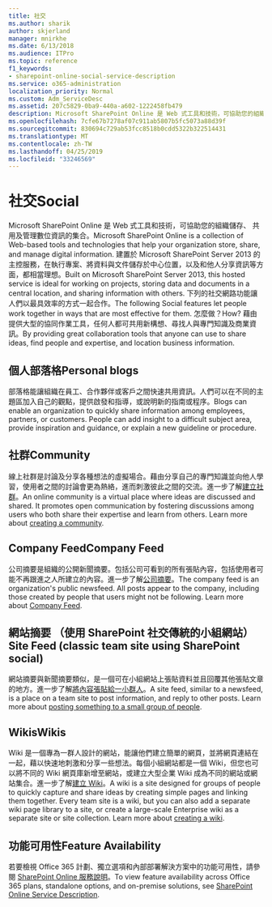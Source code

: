 ```yaml
---
title: 社交
ms.author: sharik
author: skjerland
manager: mnirkhe
ms.date: 6/13/2018
ms.audience: ITPro
ms.topic: reference
f1_keywords:
- sharepoint-online-social-service-description
ms.service: o365-administration
localization_priority: Normal
ms.custom: Adm_ServiceDesc
ms.assetid: 207c5829-0ba9-440a-a602-1222458fb479
description: Microsoft SharePoint Online 是 Web 式工具和技術，可協助您的組織儲存、 共用及管理數位資訊的集合。 建置於 Microsoft SharePoint Server 2013 的主控服務，在執行專案、將資料與文件儲存於中心位置，以及和他人分享資訊等方面，都相當理想。 下列的社交網路功能讓人們以最具效率的方式一起合作。 怎麼做？ 藉由提供大型的協同作業工具，任何人都可共用新構想、尋找人與專門知識及商業資訊。
ms.openlocfilehash: 7cfe67b7278af07c911ab5807b5fc5073a88d39f
ms.sourcegitcommit: 830694c729ab53fcc8518b0cdd5322b322514431
ms.translationtype: MT
ms.contentlocale: zh-TW
ms.lasthandoff: 04/25/2019
ms.locfileid: "33246569"
---
```

# <a name="social"></a><span data-ttu-id="9acac-107">社交</span><span class="sxs-lookup"><span data-stu-id="9acac-107">Social</span></span>

<span data-ttu-id="9acac-108">Microsoft SharePoint Online 是 Web 式工具和技術，可協助您的組織儲存、 共用及管理數位資訊的集合。</span><span class="sxs-lookup"><span data-stu-id="9acac-108">Microsoft SharePoint Online is a collection of Web-based tools and technologies that help your organization store, share, and manage digital information.</span></span> <span data-ttu-id="9acac-109">建置於 Microsoft SharePoint Server 2013 的主控服務，在執行專案、將資料與文件儲存於中心位置，以及和他人分享資訊等方面，都相當理想。</span><span class="sxs-lookup"><span data-stu-id="9acac-109">Built on Microsoft SharePoint Server 2013, this hosted service is ideal for working on projects, storing data and documents in a central location, and sharing information with others.</span></span> <span data-ttu-id="9acac-110">下列的社交網路功能讓人們以最具效率的方式一起合作。</span><span class="sxs-lookup"><span data-stu-id="9acac-110">The following Social features let people work together in ways that are most effective for them.</span></span> <span data-ttu-id="9acac-111">怎麼做？</span><span class="sxs-lookup"><span data-stu-id="9acac-111">How?</span></span> <span data-ttu-id="9acac-112">藉由提供大型的協同作業工具，任何人都可共用新構想、尋找人與專門知識及商業資訊。</span><span class="sxs-lookup"><span data-stu-id="9acac-112">By providing great collaboration tools that anyone can use to share ideas, find people and expertise, and location business information.</span></span> 
  
## <a name="personal-blogs"></a><span data-ttu-id="9acac-113">個人部落格</span><span class="sxs-lookup"><span data-stu-id="9acac-113">Personal blogs</span></span>
<span data-ttu-id="9acac-114"><a name="bkmk_Blogs"> </a></span><span class="sxs-lookup"><span data-stu-id="9acac-114"></span></span>

<span data-ttu-id="9acac-p103">部落格能讓組織在員工、合作夥伴或客戶之間快速共用資訊。人們可以在不同的主題區加入自己的觀點，提供啟發和指導，或說明新的指南或程序。</span><span class="sxs-lookup"><span data-stu-id="9acac-p103">Blogs can enable an organization to quickly share information among employees, partners, or customers. People can add insight to a difficult subject area, provide inspiration and guidance, or explain a new guideline or procedure.</span></span>
  
## <a name="community"></a><span data-ttu-id="9acac-117">社群</span><span class="sxs-lookup"><span data-stu-id="9acac-117">Community</span></span>
<span data-ttu-id="9acac-118"><a name="bkmk_Community"> </a></span><span class="sxs-lookup"><span data-stu-id="9acac-118"></span></span>

<span data-ttu-id="9acac-p104">線上社群是討論及分享各種想法的虛擬場合。藉由分享自己的專門知識並向他人學習，使用者之間的討論會更為熱絡，進而刺激彼此之間的交流。進一步了解[建立社群](https://go.microsoft.com/fwlink/p/?LinkId=271061)。</span><span class="sxs-lookup"><span data-stu-id="9acac-p104">An online community is a virtual place where ideas are discussed and shared. It promotes open communication by fostering discussions among users who both share their expertise and learn from others. Learn more about [creating a community](https://go.microsoft.com/fwlink/p/?LinkId=271061).</span></span>
  
## <a name="company-feed"></a><span data-ttu-id="9acac-122">Company Feed</span><span class="sxs-lookup"><span data-stu-id="9acac-122">Company Feed</span></span>
<span data-ttu-id="9acac-123"><a name="bkmk_CompanyFeed"> </a></span><span class="sxs-lookup"><span data-stu-id="9acac-123"></span></span>

<span data-ttu-id="9acac-p105">公司摘要是組織的公開新聞摘要。包括公司可看到的所有張貼內容，包括使用者可能不再跟進之人所建立的內容。進一步了解[公司摘要](https://go.microsoft.com/fwlink/p/?LinkId=271062)。</span><span class="sxs-lookup"><span data-stu-id="9acac-p105">The company feed is an organization's public newsfeed. All posts appear to the company, including those created by people that users might not be following. Learn more about [Company Feed](https://go.microsoft.com/fwlink/p/?LinkId=271062).</span></span>
  
## <a name="site-feed-classic-team-site-using-sharepoint-social"></a><span data-ttu-id="9acac-127">網站摘要 （使用 SharePoint 社交傳統的小組網站）</span><span class="sxs-lookup"><span data-stu-id="9acac-127">Site Feed (classic team site using SharePoint social)</span></span>
<span data-ttu-id="9acac-128"><a name="bkmk_SiteFeed"> </a></span><span class="sxs-lookup"><span data-stu-id="9acac-128"></span></span>

<span data-ttu-id="9acac-p106">網站摘要與新聞摘要類似，是一個可在小組網站上張貼資料並且回覆其他張貼文章的地方。進一步了解[將內容張貼給一小群人](https://go.microsoft.com/fwlink/p/?LinkId=271071)。</span><span class="sxs-lookup"><span data-stu-id="9acac-p106">A site feed, similar to a newsfeed, is a place on a team site to post information, and reply to other posts. Learn more about [posting something to a small group of people](https://go.microsoft.com/fwlink/p/?LinkId=271071).</span></span>
  
## <a name="wikis"></a><span data-ttu-id="9acac-131">Wikis</span><span class="sxs-lookup"><span data-stu-id="9acac-131">Wikis</span></span>
<span data-ttu-id="9acac-132"><a name="bkmk_Wikis"> </a></span><span class="sxs-lookup"><span data-stu-id="9acac-132"></span></span>

<span data-ttu-id="9acac-p107">Wiki 是一個專為一群人設計的網站，能讓他們建立簡單的網頁，並將網頁連結在一起，藉以快速地刺激和分享一些想法。每個小組網站都是一個 Wiki，但您也可以將不同的 Wiki 網頁庫新增至網站，或建立大型企業 Wiki 成為不同的網站或網站集合。進一步了解[建立 Wiki](https://go.microsoft.com/fwlink/p/?LinkId=271358)。</span><span class="sxs-lookup"><span data-stu-id="9acac-p107">A wiki is a site designed for groups of people to quickly capture and share ideas by creating simple pages and linking them together. Every team site is a wiki, but you can also add a separate wiki page library to a site, or create a large-scale Enterprise wiki as a separate site or site collection. Learn more about [creating a wiki](https://go.microsoft.com/fwlink/p/?LinkId=271358).</span></span>
  
## <a name="feature-availability"></a><span data-ttu-id="9acac-136">功能可用性</span><span class="sxs-lookup"><span data-stu-id="9acac-136">Feature Availability</span></span>
<span data-ttu-id="9acac-137"><a name="bkmk_Wikis"> </a></span><span class="sxs-lookup"><span data-stu-id="9acac-137"></span></span>

<span data-ttu-id="9acac-138">若要檢視 Office 365 計劃、獨立選項和內部部署解決方案中的功能可用性，請參閱 [SharePoint Online 服務說明](sharepoint-online-service-description.md)。</span><span class="sxs-lookup"><span data-stu-id="9acac-138">To view feature availability across Office 365 plans, standalone options, and on-premise solutions, see [SharePoint Online Service Description](sharepoint-online-service-description.md).</span></span>
  


